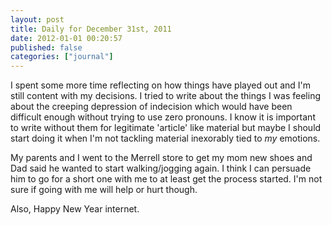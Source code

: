 ```yaml
---
layout: post
title: Daily for December 31st, 2011
date: 2012-01-01 00:20:57
published: false
categories: ["journal"]
---
```

 
I spent some more time reflecting on how things have played out and I'm still content with my decisions. I tried to write about the things I was feeling about the creeping depression of indecision which would have been difficult enough without trying to use zero pronouns. I know it is important to write without them for legitimate 'article' like material but maybe I should start doing it when I'm not tackling material inexorably tied to *my* emotions.

My parents and I went to the Merrell store to get my mom new shoes and Dad said he wanted to start walking/jogging again. I think I can persuade him to go for a short one with me to at least get the process started. I'm not sure if going with me will help or hurt though.

Also, Happy New Year internet.